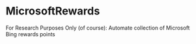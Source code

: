 # MicrosoftRewards
For Research Purposes Only (of course): Automate collection of Microsoft Bing rewards points
